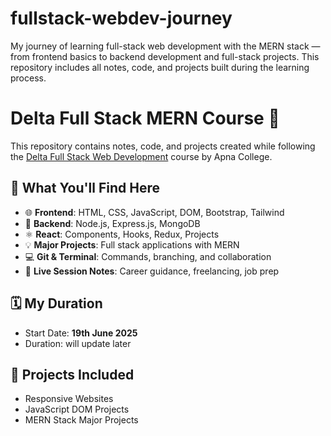 # fullstack-webdev-journey
My journey of learning full-stack web development with the MERN stack — from frontend basics to backend development and full-stack projects. This repository includes all notes, code, and projects built during the learning process.

# Delta Full Stack MERN Course 🚀

This repository contains notes, code, and projects created while following the [Delta Full Stack Web Development]([https://www.apnacollege.in/delta](https://www.apnacollege.in/course/delta-7)) course by Apna College.

## 🧠 What You'll Find Here

- 🌐 **Frontend**: HTML, CSS, JavaScript, DOM, Bootstrap, Tailwind
- 🔧 **Backend**: Node.js, Express.js, MongoDB
- ⚛️ **React**: Components, Hooks, Redux, Projects
- 💡 **Major Projects**: Full stack applications with MERN
- 💻 **Git & Terminal**: Commands, branching, and collaboration
- 📝 **Live Session Notes**: Career guidance, freelancing, job prep


## 🗓 My Duration

- Start Date: **19th June 2025**
- Duration: will update later

## 🌟 Projects Included

- Responsive Websites
- JavaScript DOM Projects
- MERN Stack Major Projects

